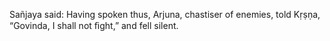 Sañjaya said: Having spoken thus, Arjuna, chastiser of enemies, told Kṛṣṇa, “Govinda, I shall not ﬁght,” and fell silent.